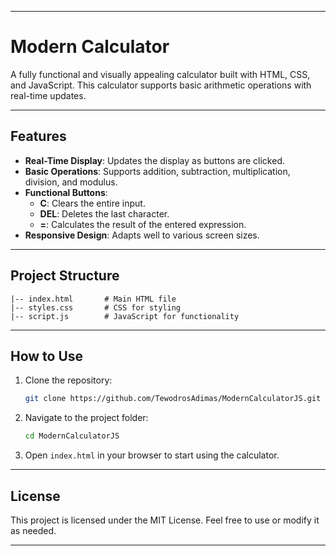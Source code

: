 
---

# Modern Calculator

A fully functional and visually appealing calculator built with HTML, CSS, and JavaScript. This calculator supports basic arithmetic operations with real-time updates.

---

## Features

- **Real-Time Display**: Updates the display as buttons are clicked.
- **Basic Operations**: Supports addition, subtraction, multiplication, division, and modulus.
- **Functional Buttons**:
  - **C**: Clears the entire input.
  - **DEL**: Deletes the last character.
  - **=**: Calculates the result of the entered expression.
- **Responsive Design**: Adapts well to various screen sizes.

---

## Project Structure

```plaintext
|-- index.html       # Main HTML file
|-- styles.css       # CSS for styling
|-- script.js        # JavaScript for functionality
```

---

## How to Use

1. Clone the repository:
   ```bash
   git clone https://github.com/TewodrosAdimas/ModernCalculatorJS.git
   ```
2. Navigate to the project folder:
   ```bash
   cd ModernCalculatorJS
   ```
3. Open `index.html` in your browser to start using the calculator.

---


## License

This project is licensed under the MIT License. Feel free to use or modify it as needed.

---
